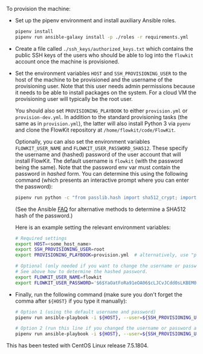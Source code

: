 To provision the machine:

- Set up the pipenv environment and install auxiliary Ansible roles.
  ```bash
  pipenv install
  pipenv run ansible-galaxy install -p ./roles -r requirements.yml
  ```

- Create a file called `./ssh_keys/authorized_keys.txt` which contains the public
  SSH keys of the users who should be able to log into the `flowkit` account
  once the machine is provisioned.

- Set the environment variables `HOST` and `SSH_PROVISIONING_USER` to the host
  of the machine to be provisioned and the username of the provisioning user.
  Note that this user needs admin permissions because it needs to be able to
  install packages on the system. For a cloud VM the provisioning user will
  typically be the root user.

  You should also set `PROVISIONING_PLAYBOOK` to either `provision.yml` or
  `provision-dev.yml`. In addition to the standard provisioning tasks (the
  same as in `provision.yml`), the latter will also install Python 3 via
  `pyenv` and clone the FlowKit repository at `/home/flowkit/code/FlowKit`.

  Optionally, you can also set the environment variables `FLOWKIT_USER_NAME`
  and `FLOWKIT_USER_PASSWORD_SHA512`. These specify the username and (hashed)
  password of the user account that will install FlowKit. The default username
  is `flowkit` (with the password being the same). Note that the password env
  var must contain the password in _hashed_ form. You can determine this using
  the following command (which presents an interactive prompt where you can
  enter the password):
  ```bash
  pipenv run python -c "from passlib.hash import sha512_crypt; import getpass; print(sha512_crypt.using(rounds=5000).hash(getpass.getpass()))"
  ```
  (See the Ansible
  [FAQ](https://docs.ansible.com/ansible/latest/reference_appendices/faq.html#how-do-i-generate-crypted-passwords-for-the-user-module)
  for alternative methods to determine a SHA512 hash of the password.)

  Here is an example setting the relevant environment variables:
  ```bash
  # Required settings
  export HOST=<some_host_name>
  export SSH_PROVISIONING_USER=root
  export PROVISIONING_PLAYBOOK=provision.yml  # alternatively, use "provision-dev.yml"

  # Optional (only needed if you want to change the username or password).
  # See above how to determine the hashed password.
  export FLOWKIT_USER_NAME=flowkit
  export FLOWKIT_USER_PASSWORD='$6$YaOatFoRa91eOA06$cLJCvJCdd0sLKBEM01eQ2wJ7ZKkTZJz.YWGFK5r0bs4yqiwAz1Lw9pmExiS.PPBBJv13cuBpiHYU88ThX4TeG/'
  ```

- Finally, run the following command (make sure you don't forget the comma
  after `${HOST}` if you type it manually):
  ```bash
  # Option 1 (using the default username and password)
  pipenv run ansible-playbook -i ${HOST}, --user=${SSH_PROVISIONING_USER} ${PROVISIONING_PLAYBOOK}

  # Option 2 (run this line if you changed the username or password above)
  pipenv run ansible-playbook -i ${HOST}, --user=${SSH_PROVISIONING_USER} --extra-vars="username=${FLOWKIT_USER_NAME} password=${FLOWKIT_USER_PASSWORD_SHA512}" ${PROVISIONING_PLAYBOOK}
  ```

This has been tested with CentOS Linux release 7.5.1804.
